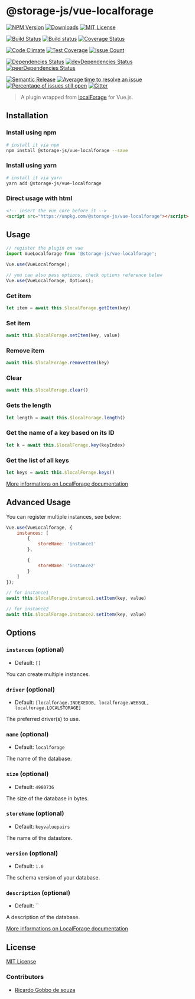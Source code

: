 # @storage-js/vue-localforage

[![NPM Version](https://img.shields.io/npm/v/@storage-js/vue-localforage.svg)](https://www.npmjs.com/package/@storage-js/vue-localforage)
[![Downloads](https://img.shields.io/npm/dt/@storage-js/vue-localforage.svg)](https://www.npmjs.com/package/@storage-js/vue-localforage)
[![MIT License](https://img.shields.io/npm/l/@storage-js/vue-localforage.svg)](LICENSE)

[![Build Status](https://travis-ci.org/storage-js/vue-localforage.svg?branch=master)](https://travis-ci.org/storage-js/vue-localforage)
[![Build status](https://ci.appveyor.com/api/projects/status/dy8i5evw1iah5lkj/branch/master?svg=true)](https://ci.appveyor.com/project/storage-js/vue-localforage/branch/master)
[![Coverage Status](https://coveralls.io/repos/github/storage-js/vue-localforage/badge.svg?branch=master)](https://coveralls.io/github/storage-js/vue-localforage?branch=master)

[![Code Climate](https://codeclimate.com/github/storage-js/vue-localforage/badges/gpa.svg)](https://codeclimate.com/github/storage-js/vue-localforage)
[![Test Coverage](https://codeclimate.com/github/storage-js/vue-localforage/badges/coverage.svg)](https://codeclimate.com/github/storage-js/vue-localforage/coverage)
[![Issue Count](https://codeclimate.com/github/storage-js/vue-localforage/badges/issue_count.svg)](https://codeclimate.com/github/storage-js/vue-localforage)

[![Dependencies Status](https://david-dm.org/storage-js/vue-localforage/status.svg)](https://david-dm.org/storage-js/vue-localforage)
[![devDependencies Status](https://david-dm.org/storage-js/vue-localforage/dev-status.svg)](https://david-dm.org/storage-js/vue-localforage?type=dev)
[![peerDependencies Status](https://david-dm.org/storage-js/vue-localforage/peer-status.svg)](https://david-dm.org/storage-js/vue-localforage?type=peer)

[![Semantic Release](https://img.shields.io/badge/%20%20%F0%9F%93%A6%F0%9F%9A%80-semantic--release-e10079.svg)](https://github.com/semantic-release/semantic-release)
[![Average time to resolve an issue](http://isitmaintained.com/badge/resolution/storage-js/vue-localforage.svg)](http://isitmaintained.com/project/storage-js/vue-localforage)
[![Percentage of issues still open](http://isitmaintained.com/badge/open/storage-js/vue-localforage.svg)](http://isitmaintained.com/project/storage-js/vue-localforage)
[![Gitter](https://badges.gitter.im/storage-js/vue-localforage.svg)](https://gitter.im/storage-js/vue-localforage?utm_source=badge&utm_medium=badge&utm_campaign=pr-badge)

> A plugin wrapped from [localForage](https://github.com/localForage/localForage) for Vue.js.

## Installation

### Install using npm

```bash
# install it via npm
npm install @storage-js/vue-localforage --save
```

### Install using yarn

```bash
# install it via yarn
yarn add @storage-js/vue-localforage
```

### Direct usage with html

```html
<!-- insert the vue core before it -->
<script src="https://unpkg.com/@storage-js/vue-localforage"></script>
```

## Usage

```js
// register the plugin on vue
import VueLocalforage from '@storage-js/vue-localforage';

Vue.use(VueLocalforage);

// you can also pass options, check options reference below
Vue.use(VueLocalforage, Options);
```

### Get item

```js
let item = await this.$localForage.getItem(key)
```

### Set item

```js
await this.$localForage.setItem(key, value)
```

### Remove item

```js
await this.$localForage.removeItem(key)
```

### Clear

```js
await this.$localForage.clear()
```

### Gets the length

```js
let length = await this.$localForage.length()
```

### Get the name of a key based on its ID

```js
let k = await this.$localForage.key(keyIndex)
```

### Get the list of all keys

```js
let keys = await this.$localForage.keys()
```

[More informations on LocalForage documentation](https://localforage.github.io/localForage/#data-api)

## Advanced Usage

You can register multiple instances, see below:

```js
Vue.use(VueLocalforage, {
    instances: [
        {
            storeName: 'instance1'
        },

        {
            storeName: 'instance2'
        }
    ]
});

// for instance1
await this.$localForage.instance1.setItem(key, value)

// for instance2
await this.$localForage.instance2.setItem(key, value)
```

## Options

### `instances` (optional)

- Default: `[]`

You can create multiple instances.

### `driver` (optional)

- Default: `[localforage.INDEXEDDB, localforage.WEBSQL, localforage.LOCALSTORAGE]`

The preferred driver(s) to use.

### `name` (optional)

- Default: `localforage`

The name of the database.

### `size` (optional)

- Default: `4980736`

The size of the database in bytes.

### `storeName` (optional)

- Default: `keyvaluepairs`

The name of the datastore.

### `version` (optional)

- Default: `1.0`

The schema version of your database.

### `description` (optional)

- Default: ``

A description of the database.

[More informations on LocalForage documentation](https://localforage.github.io/localForage/#settings-api-config)

## License

[MIT License](./LICENSE)

### Contributors

- [Ricardo Gobbo de souza](https://github.com/ricardogobbosouza)
